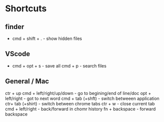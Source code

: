 # Shortcuts

## finder
* cmd + shift + . - show hidden files

## VScode
* cmd + opt + s  - save all 
cmd + p - search files

## General / Mac
ctr + up 
cmd + left/right/up/down - go to begining/end of line/doc
opt + left/right - got to next word
cmd + tab (+shft) - switch betweeen application
ctr+ tab (+shirt) - switch between chrome tabs
ctr + w - close current tab
cmd + left/right - back/forward in chomr history
fn + backspace - forward backspace
